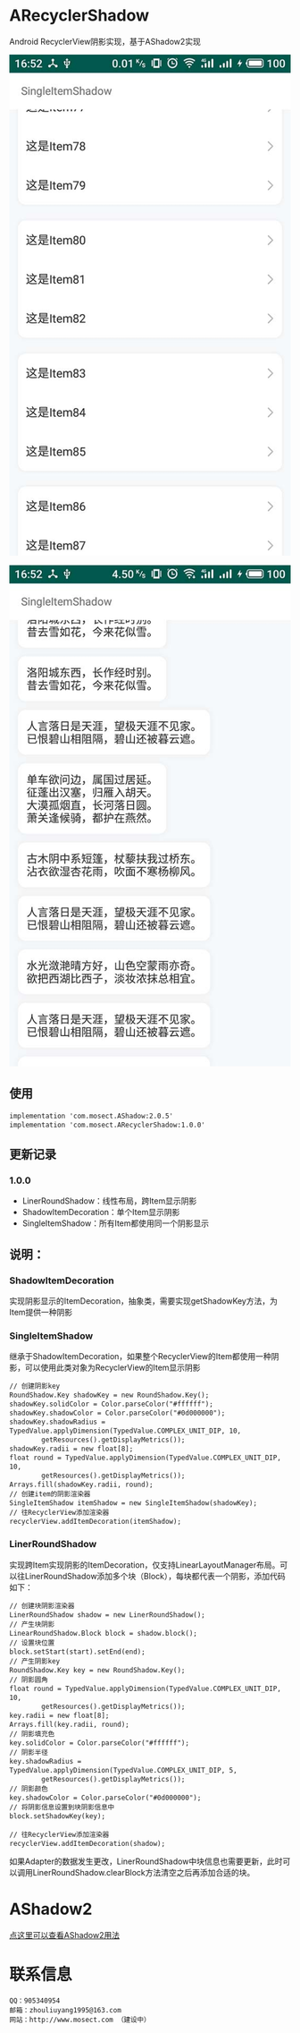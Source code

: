 # ARecyclerShadow
Android RecyclerView阴影实现，基于AShadow2实现

![跨Item显示阴影](imgs/img01.jpg)

![单个Item显示阴影](imgs/img02.jpg)

## 使用
```
implementation 'com.mosect.AShadow:2.0.5'
implementation 'com.mosect.ARecyclerShadow:1.0.0'
```

## 更新记录

### 1.0.0
* LinerRoundShadow：线性布局，跨Item显示阴影
* ShadowItemDecoration：单个Item显示阴影
* SingleItemShadow：所有Item都使用同一个阴影显示

## 说明：
### ShadowItemDecoration
实现阴影显示的ItemDecoration，抽象类，需要实现getShadowKey方法，为Item提供一种阴影

### SingleItemShadow
继承于ShadowItemDecoration，如果整个RecyclerView的Item都使用一种阴影，可以使用此类对象为RecyclerView的Item显示阴影
```
// 创建阴影key
RoundShadow.Key shadowKey = new RoundShadow.Key();
shadowKey.solidColor = Color.parseColor("#ffffff");
shadowKey.shadowColor = Color.parseColor("#0d000000");
shadowKey.shadowRadius = TypedValue.applyDimension(TypedValue.COMPLEX_UNIT_DIP, 10,
        getResources().getDisplayMetrics());
shadowKey.radii = new float[8];
float round = TypedValue.applyDimension(TypedValue.COMPLEX_UNIT_DIP, 10,
        getResources().getDisplayMetrics());
Arrays.fill(shadowKey.radii, round);
// 创建item的阴影渲染器
SingleItemShadow itemShadow = new SingleItemShadow(shadowKey);
// 往RecyclerView添加渲染器
recyclerView.addItemDecoration(itemShadow);
```

### LinerRoundShadow
实现跨Item实现阴影的ItemDecoration，仅支持LinearLayoutManager布局。可以往LinerRoundShadow添加多个块（Block），每块都代表一个阴影，添加代码如下：
```
// 创建块阴影渲染器
LinerRoundShadow shadow = new LinerRoundShadow();
// 产生块阴影
LinearRoundShadow.Block block = shadow.block();
// 设置块位置
block.setStart(start).setEnd(end);
// 产生阴影key
RoundShadow.Key key = new RoundShadow.Key();
// 阴影圆角
float round = TypedValue.applyDimension(TypedValue.COMPLEX_UNIT_DIP, 10,
        getResources().getDisplayMetrics());
key.radii = new float[8];
Arrays.fill(key.radii, round);
// 阴影填充色
key.solidColor = Color.parseColor("#ffffff");
// 阴影半径
key.shadowRadius = TypedValue.applyDimension(TypedValue.COMPLEX_UNIT_DIP, 5,
        getResources().getDisplayMetrics());
// 阴影颜色
key.shadowColor = Color.parseColor("#0d000000");
// 将阴影信息设置到块阴影信息中
block.setShadowKey(key);

// 往RecyclerView添加渲染器
recyclerView.addItemDecoration(shadow);
```
如果Adapter的数据发生更改，LinerRoundShadow中块信息也需要更新，此时可以调用LinerRoundShadow.clearBlock方法清空之后再添加合适的块。

# AShadow2
[点这里可以查看AShadow2用法](https://github.com/Mosect/AShadow)

# 联系信息
```
QQ：905340954
邮箱：zhouliuyang1995@163.com
网站：http://www.mosect.com （建设中）
```
